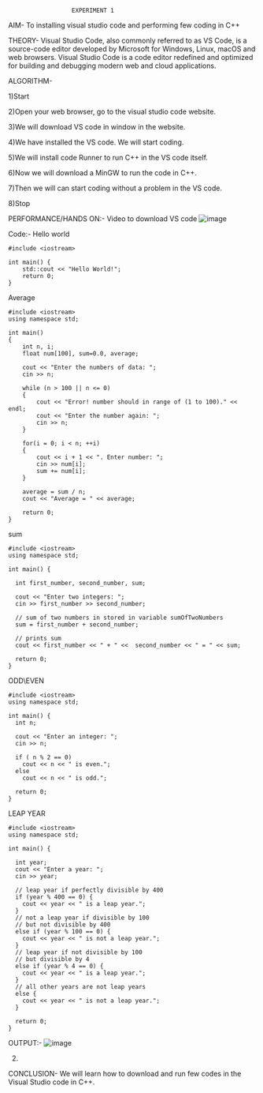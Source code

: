                       EXPERIMENT 1
AIM- To installing visual studio code and performing few coding in C++

THEORY- Visual Studio Code, also commonly referred to as VS Code, is a source-code editor developed by Microsoft for Windows, Linux, macOS and web browsers. Visual Studio Code is a code editor redefined and optimized for building and debugging modern web and cloud applications.

ALGORITHM- 

1)Start

2)Open your web browser, go to the visual studio code website.

3)We will download VS code in window  in the website.
   
4)We have installed the VS code. We will start coding.

5)We will install code Runner to run C++ in the VS code itself.

6)Now we will download a MinGW to run the code in C++.

7)Then we will can start coding without a problem in the VS code.

8)Stop


PERFORMANCE/HANDS ON:- Video to download VS code
![image](https://github.com/user-attachments/assets/5bbbb051-1941-41df-a91e-0e874d2ce314)

Code:-
Hello world
```
#include <iostream>

int main() {
    std::cout << "Hello World!";
    return 0;
}
```
Average
```
#include <iostream>
using namespace std;

int main()
{
    int n, i;
    float num[100], sum=0.0, average;

    cout << "Enter the numbers of data: ";
    cin >> n;

    while (n > 100 || n <= 0)
    {
        cout << "Error! number should in range of (1 to 100)." << endl;
        cout << "Enter the number again: ";
        cin >> n;
    }

    for(i = 0; i < n; ++i)
    {
        cout << i + 1 << ". Enter number: ";
        cin >> num[i];
        sum += num[i];
    }

    average = sum / n;
    cout << "Average = " << average;

    return 0;
}
```
sum
```
#include <iostream>
using namespace std;

int main() {

  int first_number, second_number, sum;
    
  cout << "Enter two integers: ";
  cin >> first_number >> second_number;

  // sum of two numbers in stored in variable sumOfTwoNumbers
  sum = first_number + second_number;

  // prints sum 
  cout << first_number << " + " <<  second_number << " = " << sum;     

  return 0;
}
```
ODD\EVEN
```
#include <iostream>
using namespace std;

int main() {
  int n;

  cout << "Enter an integer: ";
  cin >> n;

  if ( n % 2 == 0)
    cout << n << " is even.";
  else
    cout << n << " is odd.";

  return 0;
}
```
LEAP YEAR
```
#include <iostream>
using namespace std;

int main() {

  int year;
  cout << "Enter a year: ";
  cin >> year;

  // leap year if perfectly divisible by 400
  if (year % 400 == 0) {
    cout << year << " is a leap year.";
  }
  // not a leap year if divisible by 100
  // but not divisible by 400
  else if (year % 100 == 0) {
    cout << year << " is not a leap year.";
  }
  // leap year if not divisible by 100
  // but divisible by 4
  else if (year % 4 == 0) {
    cout << year << " is a leap year.";
  }
  // all other years are not leap years
  else {
    cout << year << " is not a leap year.";
  }

  return 0;
}
```

OUTPUT:-
![image](https://github.com/user-attachments/assets/e0d7afa9-4576-4d46-8cb4-7541a1ce8617)

2)


CONCLUSION- We will learn how to download and run few codes in the Visual Studio code in C++.
